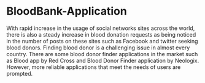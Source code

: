 # BloodBank-Application
With rapid increase in the usage of social networks sites across the world, there is also a steady increase in blood donation requests as being noticed in the number 
of posts on these sites such as Facebook and twitter seeking blood donors. Finding blood donor is a challenging issue in almost every country. There are some blood donor
finder applications in the market such as Blood app by Red Cross and Blood Donor Finder application by Neologix. However, more reliable applications that meet the needs
of users are prompted.
